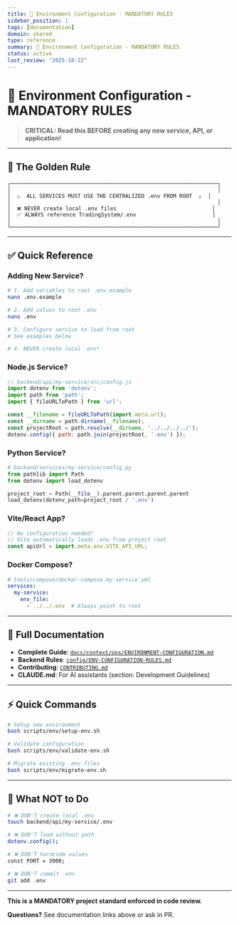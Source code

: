 ```yaml
---
title: 🚨 Environment Configuration - MANDATORY RULES
sidebar_position: 1
tags: [documentation]
domain: shared
type: reference
summary: 🚨 Environment Configuration - MANDATORY RULES
status: active
last_review: "2025-10-22"
---
```


# 🚨 Environment Configuration - MANDATORY RULES

> **CRITICAL: Read this BEFORE creating any new service, API, or application!**

---

## 🎯 The Golden Rule

```
┌─────────────────────────────────────────────────────────────────┐
│                                                                 │
│  ⚠️  ALL SERVICES MUST USE THE CENTRALIZED .env FROM ROOT  ⚠️  │
│                                                                 │
│  ❌ NEVER create local .env files                              │
│  ✅ ALWAYS reference TradingSystem/.env                        │
│                                                                 │
└─────────────────────────────────────────────────────────────────┘
```

---

## ✅ Quick Reference

### Adding New Service?

```bash
# 1. Add variables to root .env.example
nano .env.example

# 2. Add values to root .env  
nano .env

# 3. Configure service to load from root
# See examples below

# 4. NEVER create local .env!
```

### Node.js Service?

```javascript
// backend/api/my-service/src/config.js
import dotenv from 'dotenv';
import path from 'path';
import { fileURLToPath } from 'url';

const __filename = fileURLToPath(import.meta.url);
const __dirname = path.dirname(__filename);
const projectRoot = path.resolve(__dirname, '../../../../');
dotenv.config({ path: path.join(projectRoot, '.env') });
```

### Python Service?

```python
# backend/services/my-service/config.py
from pathlib import Path
from dotenv import load_dotenv

project_root = Path(__file__).parent.parent.parent.parent
load_dotenv(dotenv_path=project_root / '.env')
```

### Vite/React App?

```javascript
// No configuration needed!
// Vite automatically loads .env from project root
const apiUrl = import.meta.env.VITE_API_URL;
```

### Docker Compose?

```yaml
# tools/compose/docker-compose.my-service.yml
services:
  my-service:
    env_file:
      - ../../.env  # Always point to root
```

---

## 📖 Full Documentation

- **Complete Guide**: [`docs/context/ops/ENVIRONMENT-CONFIGURATION.md`](docs/context/ops/ENVIRONMENT-CONFIGURATION.md)
- **Backend Rules**: [`config/ENV-CONFIGURATION-RULES.md`](config/ENV-CONFIGURATION-RULES.md)
- **Contributing**: [`CONTRIBUTING.md`](CONTRIBUTING.md)
- **CLAUDE.md**: For AI assistants (section: Development Guidelines)

---

## ⚡ Quick Commands

```bash
# Setup new environment
bash scripts/env/setup-env.sh

# Validate configuration
bash scripts/env/validate-env.sh

# Migrate existing .env files
bash scripts/env/migrate-env.sh
```

---

## 🚫 What NOT to Do

```bash
# ❌ DON'T create local .env
touch backend/api/my-service/.env

# ❌ DON'T load without path
dotenv.config();

# ❌ DON'T hardcode values
const PORT = 3000;

# ❌ DON'T commit .env
git add .env
```

---

**This is a MANDATORY project standard enforced in code review.**

**Questions?** See documentation links above or ask in PR.

